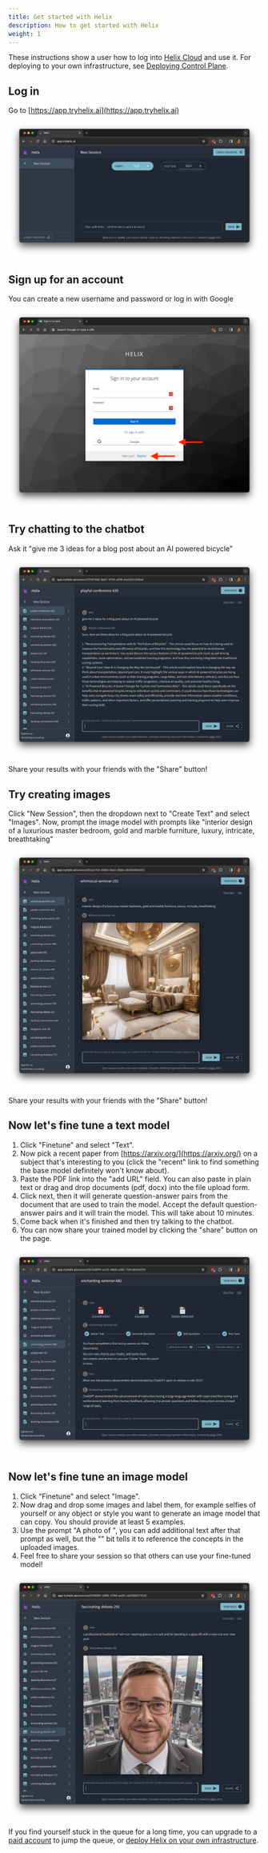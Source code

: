 ```yaml
---
title: Get started with Helix
description: How to get started with Helix
weight: 1
---
```


These instructions show a user how to log into [Helix Cloud](https://app.tryhelix.ai/) and use it. For deploying to your own infrastructure, see [Deploying Control Plane](/docs/controlplane).

## Log in

Go to [https://app.tryhelix.ai](https://app.tryhelix.ai)

![](gsg-01.png)


## Sign up for an account

You can create a new username and password or log in with Google

![](gsg-02.png)


## Try chatting to the chatbot

Ask it "give me 3 ideas for a blog post about an AI powered bicycle"

![](gsg-03.png)

Share your results with your friends with the "Share" button!

## Try creating images

Click "New Session", then the dropdown next to "Create Text" and select "Images". Now, prompt the image model with prompts like "interior design of a luxurious master bedroom, gold and marble furniture, luxury, intricate, breathtaking"

![](gsg-04.png)

Share your results with your friends with the "Share" button!

## Now let's fine tune a text model

1. Click "Finetune" and select "Text".
2. Now pick a recent paper from [https://arxiv.org/](https://arxiv.org/) on a subject that's interesting to you (click the "recent" link to find something the base model definitely won't know about).
3. Paste the PDF link into the "add URL" field. You can also paste in plain text or drag and drop documents (pdf, docx) into the file upload form.
4. Click next, then it will generate question-answer pairs from the document that are used to train the model. Accept the default question-answer pairs and it will train the model. This will take about 10 minutes. 
5. Come back when it's finished and then try talking to the chatbot.
6. You can now share your trained model by clicking the "share" button on the page.

![](gsg-05.png)

## Now let's fine tune an image model

1. Click "Finetune" and select "Image".
2. Now drag and drop some images and label them, for example selfies of yourself or any object or style you want to generate an image model that can copy. You should provide at least 5 examples.
3. Use the prompt "A photo of <s0><s1>", you can add additional text after that prompt as well, but the "<s0><s1>" bit tells it to reference the concepts in the uploaded images.
4. Feel free to share your session so that others can use your fine-tuned model!

![](gsg-06.png)

If you find yourself stuck in the queue for a long time, you can upgrade to a [paid account](https://app.tryhelix.ai/account) to jump the queue, or [deploy Helix on your own infrastructure](/docs/controlplane).